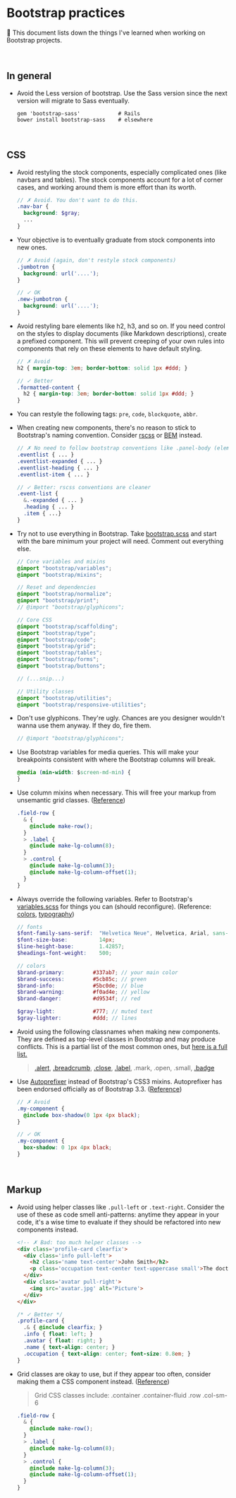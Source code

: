 # Bootstrap practices

:construction: This document lists down the things I've learned when working on Bootstrap projects.

<br>

## In general

* Avoid the Less version of bootstrap. Use the Sass version since the next version will migrate to Sass eventually.

  ```
  gem 'bootstrap-sass'            # Rails
  bower install bootstrap-sass    # elsewhere
  ```

<br>

## CSS

* Avoid restyling the stock components, especially complicated ones (like navbars and tables). The stock components account for a lot of corner cases, and working around them is more effort than its worth.

  ```scss
  // ✗ Avoid. You don't want to do this.
  .nav-bar {
    background: $gray;
    ...
  }
  ```

* Your objective is to eventually graduate from stock components into new ones.

  ```scss
  // ✗ Avoid (again, don't restyle stock components)
  .jumbotron {
    background: url('....');
  }
  ```
  
  ```scss
  // ✓ OK
  .new-jumbotron {
    background: url('....');
  }
  ```
  
* Avoid restyling bare elements like h2, h3, and so on. If you need control on the styles to display documents (like Markdown descriptions), create a prefixed component. This will prevent creeping of your own rules into components that rely on these elements to have default styling.

  ```scss
  // ✗ Avoid
  h2 { margin-top: 3em; border-bottom: solid 1px #ddd; }
  ```
  
  ```scss
  // ✓ Better
  .formatted-content {
    h2 { margin-top: 3em; border-bottom: solid 1px #ddd; }
  }
  ```
  
* You can restyle the following tags: `pre`, `code`, `blockquote`, `abbr`.

* When creating new components, there's no reason to stick to Bootstrap's naming convention. Consider [rscss] or [BEM] instead.

  ```scss
  // ✗ No need to follow bootstrap conventions like .panel-body (elements) or .btn-primary (modifiers)
  .eventlist { ... }
  .eventlist-expanded { ... }
  .eventlist-heading { ... }
  .eventlist-item { ... }
  ```
  
  ```scss
  // ✓ Better: rscss conventions are cleaner
  .event-list {
    &.-expanded { ... }
    .heading { ... }
    .item { ...}
  }
  ```
  
* Try not to use everything in Bootstrap. Take [bootstrap.scss](https://github.com/twbs/bootstrap-sass/blob/master/assets/stylesheets/_bootstrap.scss) and start with the bare minimum your project will need. Comment out everything else.

  ```scss
  // Core variables and mixins
  @import "bootstrap/variables";
  @import "bootstrap/mixins";
  
  // Reset and dependencies
  @import "bootstrap/normalize";
  @import "bootstrap/print";
  // @import "bootstrap/glyphicons";
  
  // Core CSS
  @import "bootstrap/scaffolding";
  @import "bootstrap/type";
  @import "bootstrap/code";
  @import "bootstrap/grid";
  @import "bootstrap/tables";
  @import "bootstrap/forms";
  @import "bootstrap/buttons";
  
  // (...snip...)
  
  // Utility classes
  @import "bootstrap/utilities";
  @import "bootstrap/responsive-utilities";
  ```
  
* Don't use glyphicons. They're ugly. Chances are you designer wouldn't wanna use them anyway. If they do, fire them.

  ```scss
  // @import "bootstrap/glyphicons";
  ```
  
* Use Bootstrap variables for media queries. This will make your breakpoints consistent with where the Bootstrap columns will break.

  ```css
  @media (min-width: $screen-md-min) {
  }
  ```
  
* Use column mixins when necessary. This will free your markup from unsemantic grid classes. ([Reference](http://getbootstrap.com/css/#grid-less))

  ```scss
  .field-row {
    & {
      @include make-row();
    }
    > .label {
      @include make-lg-column(8);
    }
    > .control {
      @include make-lg-column(3);
      @include make-lg-column-offset(1);
    }
  }
  ```
  
* Always override the following variables. Refer to Bootstrap's [variables.scss](https://github.com/twbs/bootstrap-sass/blob/master/assets/stylesheets/bootstrap/_variables.scss) for things you can (should reconfigure). (Reference: [colors](http://getbootstrap.com/css/#less-variables-colors), [typography](http://getbootstrap.com/css/#less-variables-typography))

  ```scss
  // fonts
  $font-family-sans-serif:  "Helvetica Neue", Helvetica, Arial, sans-serif !default;
  $font-size-base:          14px;
  $line-height-base:        1.42857;
  $headings-font-weight:    500;
  ```
  
  ```scss
  // colors
  $brand-primary:         #337ab7; // your main color
  $brand-success:         #5cb85c; // green
  $brand-info:            #5bc0de; // blue
  $brand-warning:         #f0ad4e; // yellow
  $brand-danger:          #d9534f; // red
  
  $gray-light:            #777; // muted text
  $gray-lighter:          #ddd; // lines
  ```

*  Avoid using the following classnames when making new components. They are defined as top-level classes in Bootstrap and may produce conflicts. This is a partial list of the most common ones, but [here is a full list.](Symbols.md)

   > [.alert](http://getbootstrap.com/components/#alerts),
   > [.breadcrumb](http://getbootstrap.com/components/#breadcrumbs),
   > [.close](http://getbootstrap.com/css/#helper-classes-close),
   > [.label](http://getbootstrap.com/components/#labels),
   > .mark,
   > .open,
   > .small,
   > [.badge](http://getbootstrap.com/components/#badges)
   
* Use [Autoprefixer] instead of Bootstrap's CSS3 mixins. Autoprefixer has been endorsed officially as of Bootstrap 3.3. ([Reference](http://getbootstrap.com/css/#less-mixins-vendor))

  ```scss
  // ✗ Avoid
  .my-component {
    @include box-shadow(0 1px 4px black);
  }
  ```
  
  ```scss
  // ✓ OK
  .my-component {
    box-shadow: 0 1px 4px black;
  }
  ```
  

<br>

## Markup

* Avoid using helper classes like `.pull-left` or `.text-right`. Consider the use of these as code smell anti-patterns: anytime they appear in your code, it's a wise time to evaluate if they should be refactored into new components instead.

  ```html
  <!-- ✗ Bad: too much helper classes -->
  <div class='profile-card clearfix'>
    <div class='info pull-left'>
      <h2 class='name text-center'>John Smith</h2>
      <p class='occupation text-center text-uppercase small'>The doctor</p>
    </div>
    <div class='avatar pull-right'>
      <img src='avatar.jpg' alt='Picture'>
    </div>
  </div>
  ```
  
  ```scss
  /* ✓ Better */
  .profile-card {
    .& { @include clearfix; }
    .info { float: left; }
    .avatar { float: right; }
    .name { text-align: center; }
    .occupation { text-align: center; font-size: 0.8em; }
  }
  ```
  
* Grid classes are okay to use, but if they appear too often, consider making them a CSS component instead. ([Reference](http://getbootstrap.com/css/#grid-less))

  > Grid CSS classes include:
  > .container
  > .container-fluid
  > .row
  > .col-sm-6

  ```scss
  .field-row {
    & {
      @include make-row();
    }
    > .label {
      @include make-lg-column(8);
    }
    > .control {
      @include make-lg-column(3);
      @include make-lg-column-offset(1);
    }
  }
  ```

[rscss]: https://github.com/rstacruz/rscss
[BEM]: http://bem.info/
[Autoprefixer]: https://github.com/postcss/autoprefixer
